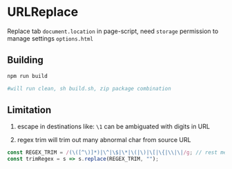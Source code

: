 # URLReplace

Replace tab `document.location` in page-script, need `storage` permission to manage settings `options.html`

## Building

```bash
npm run build 

#will run clean, sh build.sh, zip package combination
```

## Limitation

1. escape in destinations like: `\1` can be ambiguated with digits in URL

2. regex trim will trim out many abnormal char from source URL

```js
const REGEX_TRIM = /(\([^\)]*)|\^|\$|\*|\(|\)|\[|\{|\\|\|/g; // rest metachar: .+?-
const trimRegex = s => s.replace(REGEX_TRIM, "");
```
